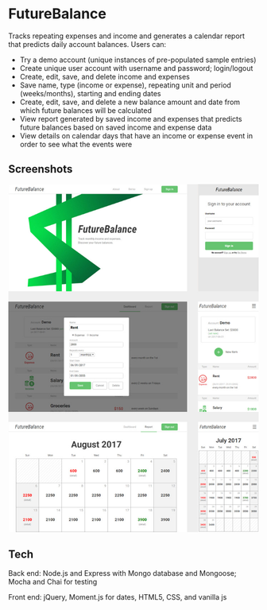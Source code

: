 # FutureBalance #

Tracks repeating expenses and income and generates a calendar report that predicts daily account balances. Users can:

- Try a demo account (unique instances of pre-populated sample entries)
- Create unique user account with username and password; login/logout
- Create, edit, save, and delete income and expenses
- Save name, type (income or expense), repeating unit and period (weeks/months), starting and ending dates
- Create, edit, save, and delete a new balance amount and date from which future balances will be calculated
- View report generated by saved income and expenses that predicts future balances based on saved income and expense data
- View details on calendar days that have an income or expense event in order to see what the events were

## Screenshots ##

![](https://raw.githubusercontent.com/jasonlaning/future-balance/master/public/images/screenshots.jpg)

## Tech ##

Back end: Node.js and Express with Mongo database and Mongoose; Mocha and Chai for testing

Front end: jQuery, Moment.js for dates, HTML5, CSS, and vanilla js

